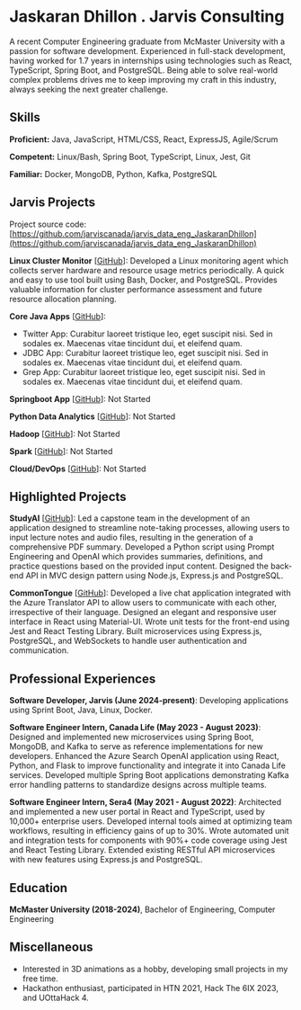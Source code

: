 # Jaskaran Dhillon . Jarvis Consulting

A recent Computer Engineering graduate from McMaster University with a passion for software development. Experienced in full-stack development, having worked for 1.7 years in internships using technologies such as React, TypeScript, Spring Boot, and PostgreSQL. Being able to solve real-world complex problems drives me to keep improving my craft in this industry, always seeking the next greater challenge.

## Skills

**Proficient:** Java, JavaScript, HTML/CSS, React, ExpressJS, Agile/Scrum

**Competent:** Linux/Bash, Spring Boot, TypeScript, Linux, Jest, Git

**Familiar:** Docker, MongoDB, Python, Kafka, PostgreSQL

## Jarvis Projects

Project source code: [https://github.com/jarviscanada/jarvis_data_eng_JaskaranDhillon](https://github.com/jarviscanada/jarvis_data_eng_JaskaranDhillon)


**Linux Cluster Monitor** [[GitHub](https://github.com/jarviscanada/jarvis_data_eng_JaskaranDhillon/tree/master/linux_sql)]: Developed a Linux monitoring agent which collects server hardware and resource usage metrics periodically. A quick and easy to use tool built using Bash, Docker, and PostgreSQL. Provides valuable information for cluster performance assessment and future resource allocation planning.

**Core Java Apps** [[GitHub](https://github.com/jarviscanada/jarvis_data_eng_JaskaranDhillon/tree/master/core_java)]:
      
  - Twitter App: Curabitur laoreet tristique leo, eget suscipit nisi. Sed in sodales ex. Maecenas vitae tincidunt dui, et eleifend quam.
  - JDBC App: Curabitur laoreet tristique leo, eget suscipit nisi. Sed in sodales ex. Maecenas vitae tincidunt dui, et eleifend quam.
  - Grep App: Curabitur laoreet tristique leo, eget suscipit nisi. Sed in sodales ex. Maecenas vitae tincidunt dui, et eleifend quam.

**Springboot App** [[GitHub](https://github.com/jarviscanada/jarvis_data_eng_JaskaranDhillon/tree/master/springboot)]: Not Started

**Python Data Analytics** [[GitHub](https://github.com/jarviscanada/jarvis_data_eng_JaskaranDhillon/tree/master/python_data_anlytics)]: Not Started

**Hadoop** [[GitHub](https://github.com/jarviscanada/jarvis_data_eng_JaskaranDhillon/tree/master/hadoop)]: Not Started

**Spark** [[GitHub](https://github.com/jarviscanada/jarvis_data_eng_JaskaranDhillon/tree/master/spark)]: Not Started

**Cloud/DevOps** [[GitHub](https://github.com/jarviscanada/jarvis_data_eng_JaskaranDhillon/tree/master/cloud_devops)]: Not Started


## Highlighted Projects
**StudyAI** [[GitHub](https://github.com/Jaskaran-Dhillon/StudyAI-Client)]: Led a capstone team in the development of an application designed to streamline note-taking processes, allowing users to input lecture notes and audio files, resulting in the generation of a comprehensive PDF summary. Developed a Python script using Prompt Engineering and OpenAI which provides summaries, definitions, and practice questions based on the provided input content. Designed the back-end API in MVC design pattern using Node.js, Express.js and PostgreSQL.

**CommonTongue** [[GitHub](https://github.com/Jaskaran-Dhillon/CommonTongue-Front-End)]: Developed a live chat application integrated with the Azure Translator API to allow users to communicate with each other, irrespective of their language. Designed an elegant and responsive user interface in React using Material-UI. Wrote unit tests for the front-end using Jest and React Testing Library. Built microservices using Express.js, PostgreSQL, and WebSockets to handle user authentication and communication.


## Professional Experiences

**Software Developer, Jarvis (June 2024-present)**: Developing applications using Sprint Boot, Java, Linux, Docker.

**Software Engineer Intern, Canada Life (May 2023 - August 2023)**: Designed and implemented new microservices using Spring Boot, MongoDB, and Kafka to serve as reference implementations for new developers. Enhanced the Azure Search OpenAI application using React, Python, and Flask to improve functionality and integrate it into Canada Life services. Developed multiple Spring Boot applications demonstrating Kafka error handling patterns to standardize designs across multiple teams.

**Software Engineer Intern, Sera4 (May 2021 - August 2022)**: Architected and implemented a new user portal in React and TypeScript, used by 10,000+ enterprise users. Developed internal tools aimed at optimizing team workflows, resulting in efficiency gains of up to 30%. Wrote automated unit and integration tests for components with 90%+ code coverage using Jest and React Testing Library. Extended existing RESTful API microservices with new features using Express.js and PostgreSQL.


## Education
**McMaster University (2018-2024)**, Bachelor of Engineering, Computer Engineering


## Miscellaneous
- Interested in 3D animations as a hobby, developing small projects in my free time.
- Hackathon enthusiast, participated in HTN 2021, Hack The 6IX 2023, and UOttaHack 4.